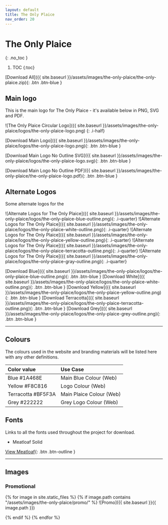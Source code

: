 ```yaml
---
layout: default
title: The Only Plaice
nav_order: 20
---
```


# The Only Plaice
{: .no_toc }

1. TOC
{:toc}

[Download All]({{ site.baseurl }}/assets/images/the-only-plaice/the-only-plaice.zip){: .btn .btn-blue }

## Main logo

This is the main logo for The Only Plaice - it's available below in PNG, SVG and PDF.

![The Only Plaice Circular Logo]({{ site.baseurl }}/assets/images/the-only-plaice/logos/the-only-plaice-logo.png)
{: .i-half}

[Download Main Logo]({{ site.baseurl }}/assets/images/the-only-plaice/logos/the-only-plaice-logo.png){: .btn .btn-blue }

[Download Main Logo No Outline SVG]({{ site.baseurl }}/assets/images/the-only-plaice/logos/the-only-plaice-logo.svg){: .btn .btn-blue }

[Download Main Logo No Outline PDF]({{ site.baseurl }}/assets/images/the-only-plaice/the-only-plaice-logo.pdf){: .btn .btn-blue }

## Alternate Logos

Some alternate logos for the

![Alternate Logos for The Only Plaice]({{ site.baseurl }}/assets/images/the-only-plaice/logos/the-only-plaice-blue-outline.png){: .i-quarter}
![Alternate Logos for The Only Plaice]({{ site.baseurl }}/assets/images/the-only-plaice/logos/the-only-plaice-white-outline.png){: .i-quarter}
![Alternate Logos for The Only Plaice]({{ site.baseurl }}/assets/images/the-only-plaice/logos/the-only-plaice-yellow-outline.png){: .i-quarter}
![Alternate Logos for The Only Plaice]({{ site.baseurl }}/assets/images/the-only-plaice/logos/the-only-plaice-terracotta-outline.png){: .i-quarter}
![Alternate Logos for The Only Plaice]({{ site.baseurl }}/assets/images/the-only-plaice/logos/the-only-plaice-gray-outline.png){: .i-quarter}

[Download Blue]({{ site.baseurl }}/assets/images/the-only-plaice/logos/the-only-plaice-blue-outline.png){: .btn .btn-blue }
[Download White]({{ site.baseurl }}/assets/images/the-only-plaice/logos/the-only-plaice-white-outline.png){: .btn .btn-blue }
[Download Yellow]({{ site.baseurl }}/assets/images/the-only-plaice/logos/the-only-plaice-yellow-outline.png){: .btn .btn-blue }
[Download Terracotta]({{ site.baseurl }}/assets/images/the-only-plaice/logos/the-only-plaice-terracotta-outline.png){: .btn .btn-blue }
[Download Grey]({{ site.baseurl }}/assets/images/the-only-plaice/logos/the-only-plaice-grey-outline.png){: .btn .btn-blue }

---

## Colours

The colours used in the website and branding materials will be listed here with any other definitions.

| Color value    | Use Case  | 
|:---------------|:---------------------|
| <span class="d-inline-block p-2 mr-1 v-align-middle" style="background-color:#1A468E" ></span> Blue #1A468E | Main Blue Colour (Web) |
| <span class="d-inline-block p-2 mr-1 v-align-middle" style="background-color:#F8C816" ></span> Yellow #F8C816 | Logo Colour (Web) |
| <span class="d-inline-block p-2 mr-1 v-align-middle" style="background-color:#BF5F3A" ></span> Terracotta #BF5F3A | Main Plaice Colour (Web) |
| <span class="d-inline-block p-2 mr-1 v-align-middle" style="background-color:#222222" ></span> Grey #222222 | Grey Logo Colour (Web) |

## Fonts

Links to all the fonts used throughout the project for download.

* Meatloaf Solid

[View Meatloaf](https://www.freefonts.io/meatloaf-font-free/){: .btn .btn-outline }

---

## Images

### Promotional

{% for image in site.static_files %}
{% if image.path contains "/assets/images/the-only-plaice/promo/" %}
![Promo]({{ site.baseurl }}{{ image.path }})
<!-- {: .i-half} -->
{% endif %}
{% endfor %}